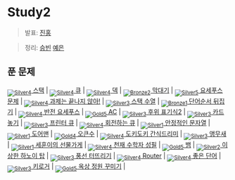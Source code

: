 <!-- tier 리스트 S -->
[Unrated]: https://user-images.githubusercontent.com/33937365/126247607-85783912-c11a-4d50-ac36-8cc7dcb75cd2.png
[Bronze5]: https://user-images.githubusercontent.com/33937365/126247611-e362d727-17a4-4737-a232-5827e185ab7c.png
[Bronze4]: https://user-images.githubusercontent.com/33937365/126247612-89cbc675-e1d4-43a2-950b-1cb014dca697.png
[Bronze3]: https://user-images.githubusercontent.com/33937365/126247613-b8408610-7bc4-40f8-804f-a30a45ddbb68.png
[Bronze2]: https://user-images.githubusercontent.com/33937365/126247614-d85dc6ff-a520-4c00-82bd-eb593b156bd8.png
[Bronze1]: https://user-images.githubusercontent.com/33937365/126247616-04b2ab30-9891-4b7b-8cb4-38e99b97e834.png
[Silver5]: https://user-images.githubusercontent.com/33937365/126247618-38c5c905-672b-4d75-808e-8a7d45ea577d.png
[Silver4]: https://user-images.githubusercontent.com/33937365/126247620-ba2d1b96-b0aa-4b88-80c5-71569c69bbc3.png
[Silver3]: https://user-images.githubusercontent.com/33937365/126247621-1b55b7f4-3a79-4348-8a63-f00c1813853e.png
[Silver2]: https://user-images.githubusercontent.com/33937365/126247622-a83b30a9-6618-4593-b775-6f6730afd3f6.png
[Silver1]: https://user-images.githubusercontent.com/33937365/126247625-8d82f8ab-6f95-4ef8-a243-be31f548596e.png
[Gold5]: https://user-images.githubusercontent.com/33937365/126247627-2979d4d5-915a-4c4e-adb7-c171f9bafe28.png
[Gold4]: https://user-images.githubusercontent.com/33937365/126247629-b24e1e24-4579-450f-bc3c-f166361091dd.png
[Gold3]: https://user-images.githubusercontent.com/33937365/126247630-80fb15af-debc-451d-a937-6c9c6bfa693b.png
[Gold2]: https://user-images.githubusercontent.com/33937365/126247633-7112f6a6-57da-4d1d-953f-5414ba8ffc3d.png
[Gold1]: https://user-images.githubusercontent.com/33937365/126247635-42bd3af9-e129-4379-b44a-22d75de3def6.png
[Platinum5]: https://user-images.githubusercontent.com/33937365/126247636-763e3bc4-43a9-4724-8ce1-c2288aecb636.png
[Platinum4]: https://user-images.githubusercontent.com/33937365/126247637-af30d243-2771-4966-b0bb-0901b9fd4989.png
[Platinum3]: https://user-images.githubusercontent.com/33937365/126247640-cfd654db-86d8-42a9-8d1b-0f3494758330.png
[Platinum2]: https://user-images.githubusercontent.com/33937365/126247641-3e60e9a6-5116-4005-a87d-bfb59969c87a.png
[Platinum1]: https://user-images.githubusercontent.com/33937365/126247643-23bba5ac-52c4-442a-a88a-2eb8998f6446.png
[Diamond5]: https://user-images.githubusercontent.com/33937365/126247645-870445bf-25d9-45ce-9c07-a25949ffad21.png
[Diamond4]: https://user-images.githubusercontent.com/33937365/126247646-b2d7e328-c205-448d-a5bf-c6294c07edaa.png
[Diamond3]: https://user-images.githubusercontent.com/33937365/126247647-db568f94-882f-410c-bd1b-63d49c87623c.png
[Diamond2]: https://user-images.githubusercontent.com/33937365/126247648-52f92f07-0fb9-4b1d-a344-6e9b81d81044.png
[Diamond1]: https://user-images.githubusercontent.com/33937365/126247649-4d068f63-f5e1-40df-910e-dceeb2b7de99.png
[Ruby5]: https://user-images.githubusercontent.com/33937365/126247652-94013ea7-9a96-4068-b922-01535c85801d.png
[Ruby4]: https://user-images.githubusercontent.com/33937365/126247655-a10f7077-6341-416e-938c-b500b7022aca.png
[Ruby3]: https://user-images.githubusercontent.com/33937365/126247656-d0e16a36-5080-4585-a465-4e4f5302beef.png
[Ruby2]: https://user-images.githubusercontent.com/33937365/126247659-1d249660-02a2-4a95-966f-074f99df70fe.png
[Ruby1]: https://user-images.githubusercontent.com/33937365/126247660-8e0d236d-eaef-42b3-8983-28f9e6c94ff9.png
<!-- tier 리스트 E -->

# Study2
> 발표: [진홍](reference/kjh.pdf)

> 정리: [승빈](reference/wsb.pdf) [예은](reference/lye.pdf)

## 푼 문제
[<sub>![Silver4]</sub> 스택](https://www.acmicpc.net/problem/10828) |
[<sub>![Silver4]</sub> 큐](https://www.acmicpc.net/problem/10845) |
[<sub>![Silver4]</sub> 덱](https://www.acmicpc.net/problem/10866) |
[<sub>![Bronze2]</sub> 막대기](https://www.acmicpc.net/problem/17608) |
[<sub>![Silver5]</sub> 요세푸스 문제](https://www.acmicpc.net/problem/1158) |
[<sub>![Silver4]</sub> 과제는 끝나지 않아!](https://www.acmicpc.net/problem/17952) |
[<sub>![Silver3]</sub> 스택 수열](https://www.acmicpc.net/problem/1874) |
[<sub>![Bronze1]</sub> 단어순서 뒤집기](https://www.acmicpc.net/problem/12605) |
[<sub>![Silver4]</sub> 반전 요세푸스](https://www.acmicpc.net/problem/20301) |
[<sub>![Gold5]</sub> AC](https://www.acmicpc.net/problem/5430) |
[<sub>![Silver3]</sub> 후위 표기식2](https://www.acmicpc.net/problem/1935) |
[<sub>![Silver3]</sub> 카드 놓기](https://www.acmicpc.net/problem/18115) |
[<sub>![Silver3]</sub> 프린터 큐](https://www.acmicpc.net/problem/1966) |
[<sub>![Silver4]</sub> 회전하는 큐](https://www.acmicpc.net/problem/1021) |
[<sub>![Silver1]</sub> 안정적인 문자열](https://www.acmicpc.net/problem/4889) |
[<sub>![Silver1]</sub> 도어맨](https://www.acmicpc.net/problem/5002) |
[<sub>![Gold4]</sub> 오큰수](https://www.acmicpc.net/problem/17298) |
[<sub>![Silver4]</sub> 도키도키 간식드리미](https://www.acmicpc.net/problem/12789) |
[<sub>![Silver3]</sub> 앵무새](https://www.acmicpc.net/problem/14713) |
[<sub>![Silver1]</sub> 세훈이의 선물가게](https://www.acmicpc.net/problem/17225) |
[<sub>![Silver4]</sub> 천재 수학자 성필](https://www.acmicpc.net/problem/15815) |
[<sub>![Gold5]</sub> 뱀](https://www.acmicpc.net/problem/3190) |
[<sub>![Silver2]</sub> 이상한 하노이 탑](https://www.acmicpc.net/problem/15500) |
[<sub>![Silver3]</sub> 풍선 터뜨리기](https://www.acmicpc.net/problem/2346) |
[<sub>![Silver4]</sub> Router](https://www.acmicpc.net/problem/15828) |
[<sub>![Silver4]</sub> 좋은 단어](https://www.acmicpc.net/problem/3986) |
[<sub>![Silver3]</sub> 키로거](https://www.acmicpc.net/problem/5397) |
[<sub>![Gold5]</sub> 옥상 정원 꾸미기](https://www.acmicpc.net/problem/6198) |